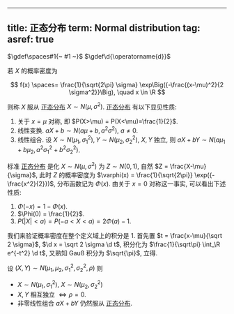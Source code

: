 
---
title: 正态分布
term: Normal distribution
tag: [](./index.md)
asref: true
---

$\gdef\spaces#1{~ #1 ~}$
$\gdef\d{\operatorname{d}}$

若 $X$ 的概率密度为 

$$ f(x) \spaces= \frac{1}{\sqrt{2\pi} \sigma} \exp\Big({-\frac{(x-\mu)^2}{2 \sigma^2}}\Big), \quad x \in \R $$

则称 $X$ 服从 [正态分布](./gaussian.md) $X \sim N(\mu, \sigma^2)$. [正态分布](./gaussian.md) 有以下显见性质:

1. 关于 $x=\mu$ 对称, 即 $P(X>\mu) = P(X<\mu)=\frac{1}{2}$. 
1. 线性变换. $aX+b \sim N(a\mu+b, a^2\sigma^2)$, $a \ne 0$. 
1. 线性组合. 设 $X \sim N(\mu_1,\sigma_1^2), Y \sim N(\mu_2,\sigma_2^2)$, $X,Y$ 独立, 则 $aX+bY \sim N(a\mu_1 + b\mu_2, a^2\sigma_1^2 + b^2\sigma_2^2)$. 

标准 [正态分布](./gaussian.md) 是化 $X \sim N(\mu, \sigma^2)$ 为 $Z \sim N(0,1)$, 自然 $Z = \frac{X-\mu}{\sigma}$, 此时 $Z$ 的概率密度为 $\varphi(x) = \frac{1}{\sqrt{2\pi}} \exp({-\frac{x^2}{2}})$, 分布函数记为 $\Phi(x)$. 由关于 $x=0$ 对称这一事实, 可以看出下述性质:

1. $\Phi(-x) = 1-\Phi(x)$. 
1. $\Phi(0) = \frac{1}{2}$. 
1. $P(|X|<a) = P(-a<X<a) = 2\Phi(a)-1$.

我们来验证概率密度在整个定义域上的积分是 $1$. 首先置 $t = \frac{x-\mu}{\sqrt 2 \sigma}$, $\d x = \sqrt 2 \sigma \d t$, 积分化为 $\frac{1}{\sqrt\pi} \int_\R e^{-t^2} \d t$, 又熟知 Gauß 积分为 $\sqrt{\pi}$, 立得. 


设 $(X,Y) \sim N(\mu_1, \mu_2, \sigma_1^2, \sigma_2^2, \rho)$ 则

- $X \sim N(\mu_1, \sigma_1^2)$, $X \sim N(\mu_2, \sigma_2^2)$
- $X,Y$ 相互独立 $\iff \rho = 0$. 
- 非零线性组合 $aX+bY$ 仍然服从 [正态分布](./gaussian.md). 


